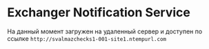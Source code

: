 # Exchanger Notification Service

На данный момент загружен на удаленный сервер и доступен по ссылке ```http://svalmazchecks1-001-site1.ntempurl.com```
